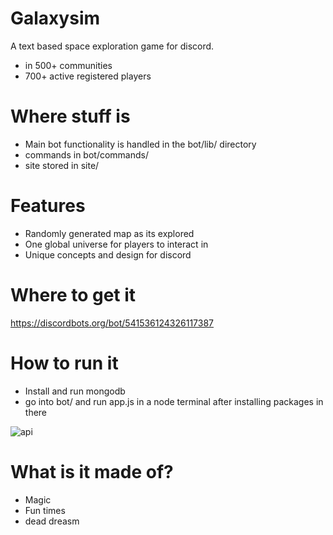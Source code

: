 # Galaxysim
A text based space exploration game for discord.
- in 500+ communities
- 700+ active registered players

# Where stuff is
- Main bot functionality is handled in the bot/lib/ directory
- commands in bot/commands/
- site stored in site/

# Features
- Randomly generated map as its explored
- One global universe for players to interact in
- Unique concepts and design for discord

# Where to get it
https://discordbots.org/bot/541536124326117387

# How to run it
- Install and run mongodb
- go into bot/ and run app.js in a node terminal after installing packages in there

![api](https://discord.boats/api/widget/541536124326117387)

# What is it made of?
- Magic
- Fun times
- dead dreasm
